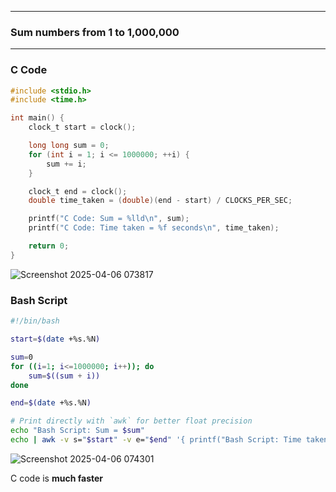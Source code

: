 
---

###  **Sum numbers from 1 to 1,000,000**

---

### **C Code**

```c
#include <stdio.h>
#include <time.h>

int main() {
    clock_t start = clock();

    long long sum = 0;
    for (int i = 1; i <= 1000000; ++i) {
        sum += i;
    }

    clock_t end = clock();
    double time_taken = (double)(end - start) / CLOCKS_PER_SEC;

    printf("C Code: Sum = %lld\n", sum);
    printf("C Code: Time taken = %f seconds\n", time_taken);

    return 0;
}
```
![Screenshot 2025-04-06 073817](https://github.com/user-attachments/assets/9b5270db-d257-41cc-a8ae-5b4a1cac0b10)


### **Bash Script**

```bash
#!/bin/bash

start=$(date +%s.%N)

sum=0
for ((i=1; i<=1000000; i++)); do
    sum=$((sum + i))
done

end=$(date +%s.%N)

# Print directly with `awk` for better float precision
echo "Bash Script: Sum = $sum"
echo | awk -v s="$start" -v e="$end" '{ printf("Bash Script: Time taken = %.6f seconds\n", e - s) }'
```
![Screenshot 2025-04-06 074301](https://github.com/user-attachments/assets/a15fa3cc-9aa2-4a7b-9c6e-c6cfd9bf18c5)

C code is **much faster**

